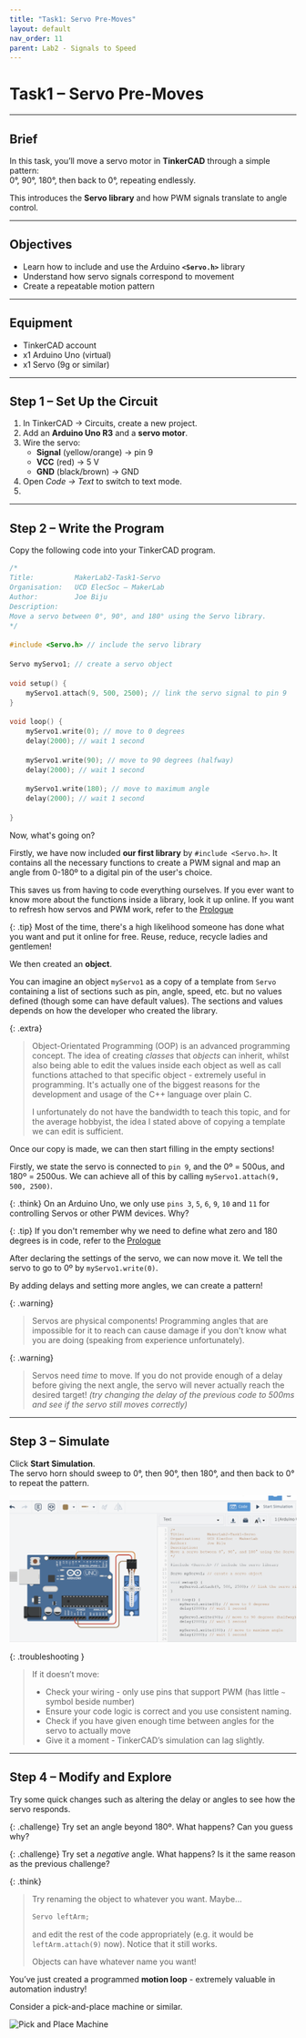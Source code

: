 ```yaml
---
title: "Task1: Servo Pre-Moves"
layout: default
nav_order: 11
parent: Lab2 - Signals to Speed
---
```


# Task1 – Servo Pre-Moves

---

## Brief

In this task, you’ll move a servo motor in **TinkerCAD** through a simple pattern:  
0°, 90°, 180°, then back to 0°, repeating endlessly.  

This introduces the **Servo library** and how PWM signals translate to angle control.

---

## Objectives
- Learn how to include and use the Arduino **`<Servo.h>`** library  
- Understand how servo signals correspond to movement  
- Create a repeatable motion pattern  

---

## Equipment
- TinkerCAD account  
- x1 Arduino Uno (virtual)  
- x1 Servo (9g or similar) 

---

## Step 1 – Set Up the Circuit
1. In TinkerCAD → Circuits, create a new project.  
2. Add an **Arduino Uno R3** and a **servo motor**.  
3. Wire the servo:  
   - **Signal** (yellow/orange) → pin 9  
   - **VCC** (red) → 5 V  
   - **GND** (black/brown) → GND  
4. Open *Code → Text* to switch to text mode.  
5. 


---

## Step 2 – Write the Program

Copy the following code into your TinkerCAD program.
```cpp
/*
Title:          MakerLab2-Task1-Servo
Organisation:   UCD ElecSoc – MakerLab
Author:         Joe Biju
Description:
Move a servo between 0°, 90°, and 180° using the Servo library.
*/

#include <Servo.h> // include the servo library

Servo myServo1; // create a servo object

void setup() {
    myServo1.attach(9, 500, 2500); // link the servo signal to pin 9
}

void loop() {
    myServo1.write(0); // move to 0 degrees
    delay(2000); // wait 1 second

    myServo1.write(90); // move to 90 degrees (halfway)
    delay(2000); // wait 1 second

    myServo1.write(180); // move to maximum angle
    delay(2000); // wait 1 second

}
```

Now, what's going on?

Firstly, we have now included **our first library** by `#include <Servo.h>`. It contains all the necessary functions to create a PWM signal and map an angle from 0-180º to a digital pin of the user's choice.

This saves us from having to code everything ourselves. If you ever want to know more about the functions inside a library, look it up online. If you want to refresh how servos and PWM work, refer to the [Prologue](Intro)

{: .tip}
Most of the time, there's a high likelihood someone has done what you want and put it online for free. Reuse, reduce, recycle ladies and gentlemen!

We then created an **object**. 

You can imagine an object `myServo1` as a copy of a template from `Servo` containing a list of sections such as pin, angle, speed, etc. but no values defined (though some can have default values). The sections and values depends on how the developer who created the library.

{: .extra}
> Object-Orientated Programming (OOP) is an advanced programming concept. The idea of creating *classes* that *objects* can inherit, whilst also being able to edit the values inside each object as well as call functions attached to that specific object - extremely useful in programming. It's actually one of the biggest reasons for the development and usage of the C++ language over plain C.
>
> I unfortunately do not have the bandwidth to teach this topic, and for the average hobbyist, the idea I stated above of copying a template we can edit is sufficient.

Once our copy is made, we can then start filling in the empty sections!

Firstly, we state the servo is connected to `pin 9`, and the 0º = 500us, and 180º = 2500us. We can achieve all of this by calling `myServo1.attach(9, 500, 2500)`.

{: .think}
On an Arduino Uno, we only use `pins 3`, `5`, `6`, `9`, `10` and `11` for controlling Servos or other PWM devices. Why?

{: .tip}
If you don't remember why we need to define what zero and 180 degrees is in code, refer to the [Prologue](Introduction)

After declaring the settings of the servo, we can now move it. We tell the servo to go to 0º by `myServo1.write(0)`.

By adding delays and setting more angles, we can create a pattern!

{: .warning}
> Servos are physical components! Programming angles that are impossible for it to reach can cause damage if you don't know what you are doing (speaking from experience unfortunately).

{: .warning}
> Servos need *time* to move. If you do not provide enough of a delay before giving the next angle, the servo will never actually reach the desired target! *(try changing the delay of the previous code to 500ms and see if the servo still moves correctly)*

---

## Step 3 – Simulate
Click **Start Simulation**.  
The servo horn should sweep to 0°, then 90°, then 180°, and then back to 0° to repeat the pattern.  

![TinkerCAD Demo of Servo moving](../assets/gifs/MakerLab2-Image3.gif)

{: .troubleshooting }
> If it doesn’t move:  
> - Check your wiring - only use pins that support PWM (has little `~` symbol beside number)
> - Ensure your code logic is correct and you use consistent naming.
> - Check if you have given enough time between angles for the servo to actually move
> - Give it a moment - TinkerCAD’s simulation can lag slightly.  

---

## Step 4 – Modify and Explore
Try some quick changes such as altering the delay or angles to see how the servo responds.

{: .challenge}
Try set an angle beyond 180º. What happens? Can you guess why?

{: .challenge}
Try set a *negative* angle. What happens? Is it the same reason as the previous challenge?

{: .think}
> Try renaming the object to whatever you want. Maybe...
> ```cpp
> Servo leftArm;
> ```
> and edit the rest of the code appropriately (e.g. it would be `leftArm.attach(9)` now). Notice that it still works.
>
> Objects can have whatever name you want!

<!-- {: .challenge-title}
> 💪 Challenge 1  
> - Change the delay times to speed up or slow down the motion.  
> - Reverse the order (180 → 90 → 0) to test direction.  
> - Add intermediate angles like 45° and 135°.  
> - Use `Serial.println(angle);` to print each angle to the Serial Monitor.   -->

You’ve just created a programmed **motion loop** - extremely valuable in automation industry! 

Consider a pick-and-place machine or similar.  

![Pick and Place Machine](https://gesrepair.com/wp-content/uploads/robot-automation.gif)
